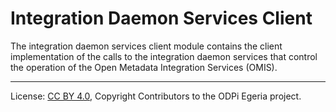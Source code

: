 <!-- SPDX-License-Identifier: CC-BY-4.0 -->
<!-- Copyright Contributors to the ODPi Egeria project. -->

# Integration Daemon Services Client

The integration daemon services client module contains the client
implementation of the calls to the integration daemon services
that control the operation of the Open Metadata Integration Services (OMIS).

----
License: [CC BY 4.0](https://creativecommons.org/licenses/by/4.0/),
Copyright Contributors to the ODPi Egeria project.